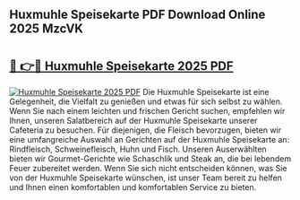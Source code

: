 ## Huxmuhle Speisekarte PDF Download Online 2025 MzcVK

# <h2><a href="http://gc9u0o4.nevu.top/?p=Huxmuhle+Speisekarte">🔗 👉🔴 Huxmuhle Speisekarte 2025 PDF</a></h2>

[![Huxmuhle Speisekarte 2025 PDF](https://i.imgur.com/dBaPXMq.png)](http://gc9u0o4.nevu.top/?p=Huxmuhle+Speisekarte)
Die Huxmuhle Speisekarte ist eine Gelegenheit, die Vielfalt zu genießen und etwas für sich selbst zu wählen. Wenn Sie nach einem leichten und frischen Gericht suchen, empfehlen wir Ihnen, unseren Salatbereich auf der Huxmuhle Speisekarte unserer Cafeteria zu besuchen. Für diejenigen, die Fleisch bevorzugen, bieten wir eine umfangreiche Auswahl an Gerichten auf der Huxmuhle Speisekarte an: Rindfleisch, Schweinefleisch, Huhn und Fisch. Unseren Auserwählten bieten wir Gourmet-Gerichte wie Schaschlik und Steak an, die bei lebendem Feuer zubereitet werden. Wenn Sie sich nicht entscheiden können, was Sie von der Huxmuhle Speisekarte wünschen, ist unser Team bereit zu helfen und Ihnen einen komfortablen und komfortablen Service zu bieten.
